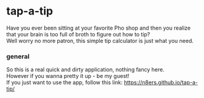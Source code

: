 # tap-a-tip

Have you ever been sitting at your favorite Pho shop and then you realize that your brain is too full of broth to figure out how to tip? \
Well worry no more patron, this simple tip calculator is just what you need. 

### general

So this is a real quick and dirty application, nothing fancy here. \
However if you wanna pretty it up - be my guest! \
If you just want to use the app, follow this link: https://n8ers.github.io/tap-a-tip/ 

